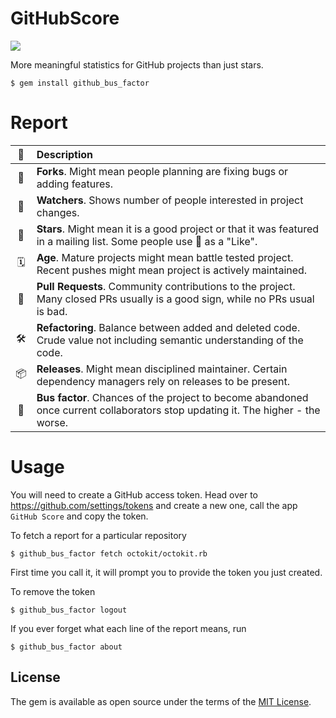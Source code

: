 # GitHubScore

![](https://raw.githubusercontent.com/zats/github_bus_factor/master/README/screenshot.png)

More meaningful statistics for GitHub projects than just stars.

    $ gem install github_bus_factor


# Report

| 🙂 | Description |
| :--: | :-- |
| 🍴 | **Forks**. Might mean people planning are fixing bugs or adding features. |
| 🔭 | **Watchers**. Shows number of people interested in project changes. |
| 🌟 | **Stars**. Might mean it is a good project or that it was featured in a mailing list. Some people use 🌟 as a "Like". |
| 🗓 | **Age**. Mature projects might mean battle tested project. Recent pushes might mean project is actively maintained. |
| 🍻 | **Pull Requests**. Community contributions to the project. Many closed PRs usually is a good sign, while no PRs usual is bad. |
| 🛠 | **Refactoring**. Balance between added and deleted code. Crude value not including semantic understanding of the code. |
| 📦 | **Releases**. Might mean disciplined maintainer. Certain dependency managers rely on releases to be present. |
| 🚌 | **Bus factor**. Chances of the project to become abandoned once current collaborators stop updating it. The higher - the worse. |


# Usage

You will need to create a GitHub access token. Head over to https://github.com/settings/tokens and create a new one, call the app `GitHub Score` and copy the token.

To fetch a report for a particular repository

	$ github_bus_factor fetch octokit/octokit.rb

First time you call it, it will prompt you to provide the token you just created.

To remove the token
	
	$ github_bus_factor logout

If you ever forget what each line of the report means, run

	$ github_bus_factor about


## License

The gem is available as open source under the terms of the [MIT License](http://opensource.org/licenses/MIT).

